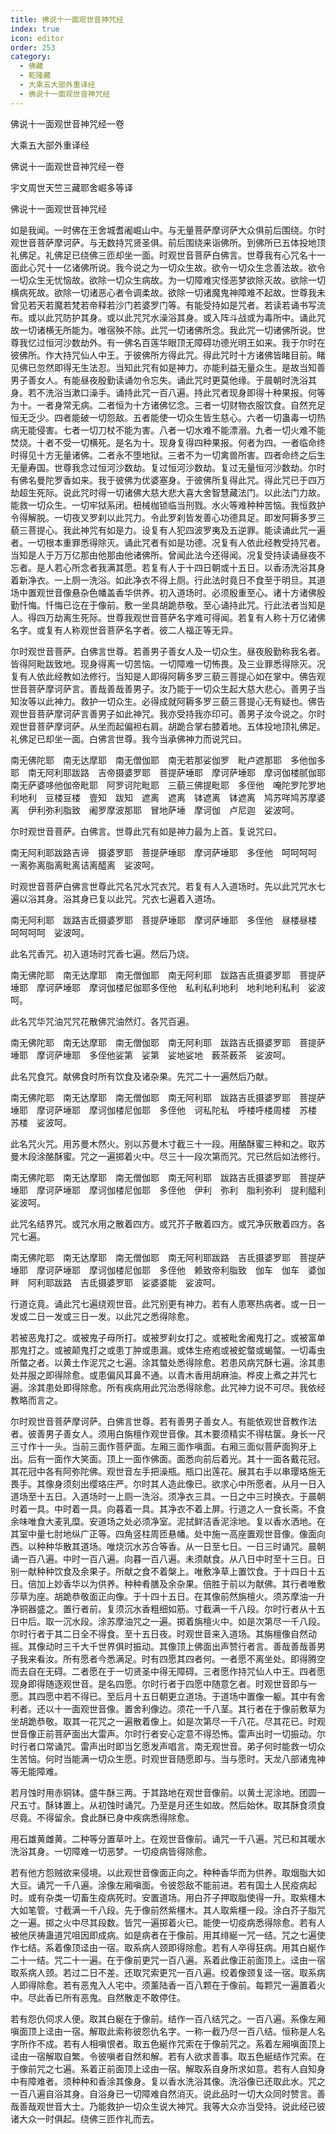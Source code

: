 ```yaml
---
title: 佛说十一面观世音神咒经
index: true
icon: editor
order: 253
category:
  - 佛藏
  - 乾隆藏
  - 大乘五大部外重译经
  - 佛说十一面观世音神咒经
---
```


佛说十一面观世音神咒经一卷  

大乘五大部外重译经  

佛说十一面观世音神咒经一卷  

宇文周世天竺三藏耶舍崛多等译  

佛说十一面观世音神咒经  

如是我闻。一时佛在王舍城耆阇崛山中。与无量菩萨摩诃萨大众俱前后围绕。尔时观世音菩萨摩诃萨。与无数持咒贤圣俱。前后围绕来诣佛所。到佛所已五体投地顶礼佛足。礼佛足已绕佛三匝却坐一面。时观世音菩萨白佛言。世尊我有心咒名十一面此心咒十一亿诸佛所说。我今说之为一切众生故。欲令一切众生念善法故。欲令一切众生无忧恼故。欲除一切众生病故。为一切障难灾怪恶梦欲除灭故。欲除一切横病死故。欲除一切诸恶心者令调柔故。欲除一切诸魔鬼神障难不起故。世尊我未曾见若天若魔若梵若帝释若沙门若婆罗门等。有能受持如是咒者。若读若诵书写流布。或以此咒防护其身。或以此咒咒水澡浴其身。或入阵斗战或为毒所中。诵此咒故一切诸横无所能为。唯宿殃不除。此咒一切诸佛所念。我此咒一切诸佛所说。世尊我忆过恒河沙数劫外。有一佛名百莲华眼顶无障碍功德光明王如来。我于尔时在彼佛所。作大持咒仙人中王。于彼佛所方得此咒。得此咒时十方诸佛皆睹目前。睹见佛已忽然即得无生法忍。当知此咒有如是神力。亦能利益无量众生。是故当知善男子善女人。有能昼夜殷勤读诵勿令忘失。诵此咒时更莫他缘。于晨朝时洗浴其身。若不洗浴当漱口澡手。诵持此咒一百八遍。持此咒者现身即得十种果报。何等为十。一者身常无病。二者恒为十方诸佛忆念。三者一切财物衣服饮食。自然充足恒无乏少。四者能破一切怨敌。五者能使一切众生皆生慈心。六者一切蛊毒一切热病无能侵害。七者一切刀杖不能为害。八者一切水难不能漂溺。九者一切火难不能焚烧。十者不受一切横死。是名为十。现身复得四种果报。何者为四。一者临命终时得见十方无量诸佛。二者永不堕地狱。三者不为一切禽兽所害。四者命终之后生无量寿国。世尊我念过恒河沙数劫。复过恒河沙数劫。复过无量恒河沙数劫。尔时有佛名曼陀罗香如来。我于彼佛为优婆塞身。于彼佛所复得此咒。得此咒已于四万劫超生死际。说此咒时得一切诸佛大慈大悲大喜大舍智慧藏法门。以此法门力故。能救一切众生。一切牢狱系闭。杻械枷锁临当刑戮。水火等难种种苦恼。我恒救护令得解脱。一切夜叉罗刹以此咒力。令此罗刹皆发善心功德具足。即发阿耨多罗三藐三菩提心。我此神咒有如是力。设复有人犯四波罗夷及五逆罪。能读诵此咒一遍者。一切根本重罪悉得除灭。诵此咒者有如是功德。况复有人依此经教受持咒者。当知是人于万万亿那由他那由他诸佛所。曾闻此法今还得闻。况复受持读诵昼夜不忘者。是人若心所念者我满其愿。若复有人于十四日朝或十五日。以香汤洗浴其身着新净衣。一上厕一洗浴。如此净衣不得上厕。行此法时竟日不食至于明旦。其道场中置观世音像悬杂色幡盖香华供养。初入道场时。必须殷重至心。诸十方诸佛殷勤忏悔。忏悔已讫在于像前。敷一坐具胡跪恭敬。至心诵持此咒。行此法者当知是人。得四万劫离生死际。世尊我观世音菩萨名字难可得闻。若复有人称十万亿诸佛名字。或复有人称观世音菩萨名字者。彼二人福正等无异。  

尔时观世音菩萨。白佛言世尊。若善男子善女人及一切众生。昼夜殷勤称我名者。皆得阿毗跋致地。现身得离一切苦恼。一切障难一切怖畏。及三业罪悉得除灭。况复有人依此经教如法修行。当知是人即得阿耨多罗三藐三菩提心如在掌中。佛告观世音菩萨摩诃萨言。善哉善哉善男子。汝乃能于一切众生起大慈大悲心。善男子当知汝等以此神力。救护一切众生。必得成就阿耨多罗三藐三菩提心无有疑也。佛告观世音菩萨摩诃萨言善男子如此神咒。我亦受持我亦印可。善男子汝今说之。尔时观世音菩萨摩诃萨。从坐而起偏袒右肩。胡跪合掌右膝着地。五体投地顶礼佛足。礼佛足已却坐一面。白佛言世尊。我今当承佛神力而说咒曰。  

南无佛陀耶　南无达摩耶　南无僧伽耶　南无若那娑伽罗　毗卢遮那耶　多他伽多耶　南无阿利耶跋路　吉帝摄婆罗耶　菩提萨埵耶　摩诃萨埵耶　摩诃伽楼腻伽耶　南无萨婆哆他伽帝毗耶　阿罗诃陀毗耶　三藐三佛提毗耶　多侄他　唵陀罗陀罗地利地利　豆楼豆楼　壹知　跋知　遮离　遮离　钵遮离　钵遮离　鸠苏咩鸠苏摩婆离　伊利弥利脂致　阇罗摩波那耶　冒地萨埵　摩诃伽　卢尼迦　娑波呵。  

尔时观世音菩萨。白佛言。世尊此咒有如是神力最为上首。复说咒曰。  

南无阿利耶跋路吉谛　摄婆罗耶　菩提萨埵耶　摩诃萨埵耶　多侄他　呵呵呵呵　一离弥离脂离毗离诘离醯离　娑波呵。  

时观世音菩萨白佛言世尊此咒名咒水咒衣咒。若复有人入道场时。先以此咒咒水七遍以浴其身。浴其身已复以此咒。咒衣七遍着入道场。  

南无阿利耶　跋路吉氐摄婆罗耶　菩提萨埵耶　摩诃萨埵耶　多侄他　昼楼昼楼　呵呵呵呵　娑波呵。  

此名咒香咒。初入道场时咒香七遍。然后乃烧。  

南无佛陀耶　南无达摩耶　南无僧伽耶　南无阿利耶　跋路吉氐摄婆罗耶　菩提萨埵耶　摩诃萨埵耶　摩诃伽楼尼伽耶多侄他　私利私利地利　地利地利私利　娑波呵。  

此名咒华咒油咒咒花散佛咒油然灯。各咒百遍。  

南无佛陀耶　南无达摩耶　南无僧伽耶　南无阿利耶　跋路吉氐摄婆罗耶　菩提萨埵耶　摩诃萨埵耶　多侄他娑第　娑第　娑地娑地　薮茶薮茶　娑波呵。  

此名咒食咒。献佛食时所有饮食及诸杂果。先咒二十一遍然后乃献。  

南无佛陀耶　南无达摩耶　南无僧伽耶　南无阿利耶　跋路吉氐摄婆罗耶　菩提萨埵耶　摩诃萨埵耶　摩诃伽楼尼伽耶　多侄他　诃私陀私　呼楼呼楼周楼　苏楼　苏楼　娑波呵。  

此名咒火咒。用苏曼木然火。别以苏曼木寸截三十一段。用酪酥蜜三种和之。取苏曼木段涂酪酥蜜。咒之一遍掷着火中。尽三十一段次第而咒。咒已然后如法修行。  

南无佛陀耶　南无达摩耶　南无僧伽耶　南无阿利耶　跋路吉氐摄婆罗耶　菩提萨埵耶　摩诃萨埵耶　摩诃伽楼尼伽耶　多侄他　伊利　弥利　脂利弥利　提利醯利　娑波呵。  

此咒名结界咒。或咒水用之散着四方。或咒芥子散着四方。或咒净灰散着四方。各咒七遍。  

南无佛陀耶　南无达摩耶　南无僧伽耶　南无阿利耶跋路　吉氐摄婆罗耶　菩提萨埵耶　摩诃萨埵耶　摩诃伽楼尼伽耶　多侄他　赖致帝利脂致　伽车　伽车　婆伽畔　阿利耶跋路　吉氐摄婆罗耶　娑婆婆能　娑波呵。  

行道讫竟。诵此咒七遍绕观世音。此咒别更有神力。若有人患寒热病者。或一日一发或二日一发或三日一发。以此咒之悉得除愈。  

若被恶鬼打之。或被鬼子母所打。或被罗刹女打之。或被毗舍阇鬼打之。或被富单那鬼打之。或被颠鬼打之或患丁肿或患漏。或体生疮疱或被蛇螫或蝎螫。一切毒虫所螫之者。以黄土作泥咒之七遍。涂其螫处悉得除愈。若患风病咒酥七遍。涂其患处并服之即得除愈。或患偏风耳鼻不通。以青木香用胡麻油。桦皮上煮之并咒七遍。涂其患处即得除愈。所有疾病用此咒治悉得除愈。此咒神力说不可尽。我依经教略而言之。  

尔时观世音菩萨摩诃萨。白佛言世尊。若有善男子善女人。有能依观世音教作法者。彼善男子善女人。须用白旃檀作观世音像。其木要须精实不得枯箧。身长一尺三寸作十一头。当前三面作菩萨面。左厢三面作嗔面。右厢三面似菩萨面狗牙上出。后有一面作大笑面。顶上一面作佛面。面悉向前后着光。其十一面各戴花冠。其花冠中各有阿弥陀佛。观世音左手把澡瓶。瓶口出莲花。展其右手以串璎珞施无畏手。其像身须刻出缨珞庄严。尔时其人造此像已。欲求心中所愿者。从月一日入道场至十五日。入道场时一上厕一洗浴。须净衣三具。一日之中三时换衣。于晨朝时着一具。中时着一具。向暮着一具。其净衣不着上屏。行道之人一食长斋。不食余味唯食大麦乳糜。安道场之处必须净室。泥拭鲜洁香泥涂地。复以香水洒地。在其室中量七肘地纵广正等。四角竖柱周匝悬幡。处中施一高座置观世音像。像面向西。以种种华散其道场。唯烧沉水苏合等香。从一日至七日。一日三时诵咒。晨朝诵一百八遍。中时一百八遍。向暮一百八遍。未须献食。从八日中时至十三日。日别一献种种饮食及余果子。所献之食不着槃上。唯敷净草上置饮食。于十四日十五日。倍加上妙香华以为供养。种种肴膳及余杂果。倍胜于前以为献佛。其行者唯敷莎草为座。胡跪恭敬面正向像。于十四十五日。在其像前然旃檀火。须苏摩油一升净铜器盛之。置行者前。复须沉水香粗细如筋。寸截满一千八段。尔时行者从十五日中后。取一沉水段。涂苏摩油咒之一遍。掷着旃檀火中。如是次第尽一千八段。尔时行者于其二日全不得食。至十五日夜。时观世音来入道场。其旃檀像自然动摇。其像动时三千大千世界俱时振动。其像顶上佛面出声赞行者言。善哉善哉善男子我来看汝。所有愿者今悉满足。时有四愿其四者何。一者愿不离坐处。即得腾空而去自在无碍。二者愿在于一切贤圣中得无障碍。三者愿作持咒仙人中王。四者愿现身即得随逐观世音。是名四愿。尔时行者于四愿中随意乞者。时观世音即与一愿。其四愿中若不得已。至后月十五日朝更立道场。于道场中置像一躯。其中有舍利者。还以十一面观世音像。置舍利像边。须花一千八茎。其行者在于像前敷草为坐胡跪恭敬。取其一花咒之一遍散着像上。如是次第尽一千八花。尽其花已。时观世音像正前菩萨面出大雷声。尔时行者安心定意不得恐怖。雷声出时一切振动。尔时行者口常诵咒。雷声出时即当乞愿发声唱言。南无观世音。弟子何时能救一切众生苦恼。何时当能满一切众生愿。时观世音随愿即与。当与愿时。天龙八部诸鬼神等无能障难。  

若月蚀时用赤铜钵。盛牛酥三两。于其路地在观世音像前。以黄土泥涂地。团圆一尺五寸。酥钵置上。从初蚀时诵咒。乃至是月还生如故。然后始休。取其酥食须食尽竟。不得留余。食此酥已身中疾病悉得除愈。  

用石雄黄雌黄。二种等分置草叶上。在观世音像前。诵咒一千八遍。咒已和其暖水洗浴其身。一切障难一切恶梦。一切疫病皆得除愈。  

若有他方怨贼欲来侵境。以此观世音像面正向之。种种香华而为供养。取烟脂大如大豆。诵咒一千八遍。涂像左厢嗔面。令彼怨敌不能前进。若有国土人民疫病起时。或有杂类一切畜生疫病死时。安置道场。用白芥子押取脂使得一升。取紫橿木大如笔管。寸截满一千八段。先于像前然紫橿木。其人取紫橿一段。涂白芥子脂咒之一遍。掷之火中尽其段数。皆咒一遍掷着火已。能使一切疫病悉得除愈。若有人被他厌祷蛊道咒咀因即成病。如是病者在于像前。用其绯綖一咒一结。咒之七遍使作七结。系着像顶迳由一宿。取系病人颈即得除愈。若有人卒得狂病。用其白綖作二十一结。咒二十一遍。在于像前更咒一百八遍。系着此像正前面顶上。迳由一宿取系病人颈。若过二日不差。还取咒索更咒一百八遍。绞着像颈复迳一宿。取系病人即得除愈。若有恶鬼入人宅中。须薰陆香一百八颗在于像前。每颗咒一遍置着火中。尽此香已所有恶鬼。自然散走不敢停住。  

若有怨仇伺求人便。取其白綖在于像前。结作一百八结咒之。一百八遍。系像左厢嗔面顶上迳由一宿。解取此索称彼怨仇名字。一称一截乃尽一百八结。恒称是人名字所作不成。若有人相嗔恨者。取五色綖作咒索在于像前咒之。系着左厢嗔面顶上迳由一宿解取自繁。令彼嗔者自然和解。若有人欲求善事。取五色綖结作咒索。在于像前咒之七遍。系着正前面顶上迳由一宿。解取系自身所求如意。若有人自知身中有障难者。须种种和香涂其像身。复以香水洗浴其像。洗浴像已还取此水。咒之一百八遍自浴其身。自浴身已一切障难自然消灭。说此品时一切大众同时赞言。善哉善哉观世音大士。乃能救护一切众生说大神咒。我等大众亦当受持。说此经已彼诸大众一时俱起。绕佛三匝作礼而去。  
